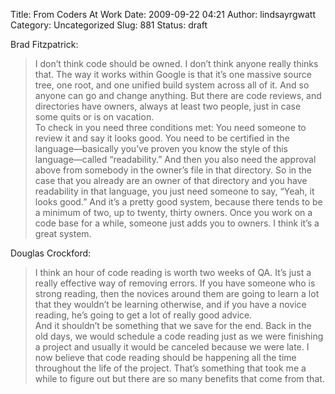 Title: From Coders At Work
Date: 2009-09-22 04:21
Author: lindsayrgwatt
Category: Uncategorized
Slug: 881
Status: draft

Brad Fitzpatrick:

> I don’t think code should be owned. I don’t think anyone really thinks that. The way it works within Google is that it’s one massive source tree, one root, and one unified build system across all of it. And so anyone can go and change anything. But there are code reviews, and directories have owners, always at least two people, just in case some quits or is on vacation.  
> To check in you need three conditions met: You need someone to review it and say it looks good. You need to be certified in the language—basically you’ve proven you know the style of this language—called “readability.” And then you also need the approval above from somebody in the owner’s file in that directory. So in the case that you already are an owner of that directory and you have readability in that language, you just need someone to say, “Yeah, it looks good.” And it’s a pretty good system, because there tends to be a minimum of two, up to twenty, thirty owners. Once you work on a code base for a while, someone just adds you to owners. I think it’s a great system.

Douglas Crockford:

> I think an hour of code reading is worth two weeks of QA. It’s just a really effective way of removing errors. If you have someone who is strong reading, then the novices around them are going to learn a lot that they wouldn’t be learning otherwise, and if you have a novice reading, he’s going to get a lot of really good advice.  
> And it shouldn’t be something that we save for the end. Back in the old days, we would schedule a code reading just as we were finishing a project and usually it would be canceled because we were late. I now believe that code reading should be happening all the time throughout the life of the project. That’s something that took me a while to figure out but there are so many benefits that come from that.
